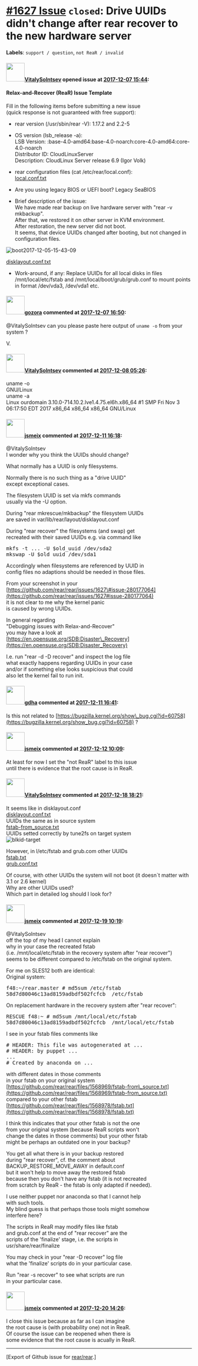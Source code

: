 [\#1627 Issue](https://github.com/rear/rear/issues/1627) `closed`: Drive UUIDs didn't change after rear recover to the new hardware server
==========================================================================================================================================

**Labels**: `support / question`, `not ReaR / invalid`

#### <img src="https://avatars.githubusercontent.com/u/5821444?u=f2eb314d523f6b73ebeb8783245657b6e85b4774&v=4" width="50">[VitalySolntsev](https://github.com/VitalySolntsev) opened issue at [2017-12-07 15:44](https://github.com/rear/rear/issues/1627):

#### Relax-and-Recover (ReaR) Issue Template

Fill in the following items before submitting a new issue  
(quick response is not guaranteed with free support):

-   rear version (/usr/sbin/rear -V): 1.17.2 and 2.2-5

-   OS version (lsb\_release -a):  
    LSB Version:
    :base-4.0-amd64:base-4.0-noarch:core-4.0-amd64:core-4.0-noarch  
    Distributor ID: CloudLinuxServer  
    Description: CloudLinux Server release 6.9 (Igor Volk)

-   rear configuration files (cat /etc/rear/local.conf):  
    [local.conf.txt](https://github.com/rear/rear/files/1539327/local.conf.txt)

-   Are you using legacy BIOS or UEFI boot? Legacy SeaBIOS

-   Brief description of the issue:  
    We have made rear backup on live hardware server with "rear -v
    mkbackup".  
    After that, we restored it on other server in KVM environment.  
    After restoration, the new server did not boot.  
    It seems, that device UUIDs changed after booting, but not changed
    in configuration files.

![boot2017-12-05-15-43-09](https://user-images.githubusercontent.com/5821444/33718797-5c1df6cc-db67-11e7-8d20-ddd8297a0c89.png)

[disklayout.conf.txt](https://github.com/rear/rear/files/1539332/disklayout.conf.txt)

-   Work-around, if any: Replace UUIDs for all local disks in files
    /mnt/local/etc/fstab and /mnt/local/boot/grub/grub.conf to mount
    points in format /dev/vda3, /dev/vda1 etc.

#### <img src="https://avatars.githubusercontent.com/u/12116358?u=1c5ba9dcee5ca3082f03029a7fbe647efd30eb49&v=4" width="50">[gozora](https://github.com/gozora) commented at [2017-12-07 16:50](https://github.com/rear/rear/issues/1627#issuecomment-350026896):

@VitalySolntsev can you please paste here output of `uname -o` from your
system ?

V.

#### <img src="https://avatars.githubusercontent.com/u/5821444?u=f2eb314d523f6b73ebeb8783245657b6e85b4774&v=4" width="50">[VitalySolntsev](https://github.com/VitalySolntsev) commented at [2017-12-08 05:26](https://github.com/rear/rear/issues/1627#issuecomment-350175944):

uname -o  
GNU/Linux  
uname -a  
Linux ourdomain 3.10.0-714.10.2.lve1.4.75.el6h.x86\_64 \#1 SMP Fri Nov 3
06:17:50 EDT 2017 x86\_64 x86\_64 x86\_64 GNU/Linux

#### <img src="https://avatars.githubusercontent.com/u/1788608?u=925fc54e2ce01551392622446ece427f51e2f0ce&v=4" width="50">[jsmeix](https://github.com/jsmeix) commented at [2017-12-11 16:18](https://github.com/rear/rear/issues/1627#issuecomment-350773816):

@VitalySolntsev  
I wonder why you think the UUIDs should change?

What normally has a UUID is only filesystems.

Normally there is no such thing as a "drive UUID"  
except exceptional cases.

The filesystem UUID is set via mkfs commands  
usually via the -U option.

During "rear mkrescue/mkbackup" the filesystem UUIDs  
are saved in var/lib/rear/layout/disklayout.conf

During "rear recover" the filesystems (and swap) get  
recreated with their saved UUIDs e.g. via command like

<pre>
mkfs -t ... -U $old_uuid /dev/sda2
mkswap -U $old_uuid /dev/sda1
</pre>

Accordingly when filesystems are referenced by UUID in  
config files no adaptions should be needed in those files.

From your screenshot in your  
[https://github.com/rear/rear/issues/1627\#issue-280177064](https://github.com/rear/rear/issues/1627#issue-280177064)  
it is not clear to me why the kernel panic  
is caused by wrong UUIDs.

In general regarding  
"Debugging issues with Relax-and-Recover"  
you may have a look at  
[https://en.opensuse.org/SDB:Disaster\_Recovery](https://en.opensuse.org/SDB:Disaster_Recovery)

I.e. run "rear -d -D recover" and inspect the log file  
what exactly happens regarding UUIDs in your case  
and/or if something else looks suspicious that could  
also let the kernel fail to run init.

#### <img src="https://avatars.githubusercontent.com/u/888633?u=cdaeb31efcc0048d3619651aa18dd4b76e636b21&v=4" width="50">[gdha](https://github.com/gdha) commented at [2017-12-11 16:41](https://github.com/rear/rear/issues/1627#issuecomment-350781144):

Is this not related to
[https://bugzilla.kernel.org/show\_bug.cgi?id=60758](https://bugzilla.kernel.org/show_bug.cgi?id=60758)
?

#### <img src="https://avatars.githubusercontent.com/u/1788608?u=925fc54e2ce01551392622446ece427f51e2f0ce&v=4" width="50">[jsmeix](https://github.com/jsmeix) commented at [2017-12-12 10:09](https://github.com/rear/rear/issues/1627#issuecomment-351005421):

At least for now I set the "not ReaR" label to this issue  
until there is evidence that the root cause is in ReaR.

#### <img src="https://avatars.githubusercontent.com/u/5821444?u=f2eb314d523f6b73ebeb8783245657b6e85b4774&v=4" width="50">[VitalySolntsev](https://github.com/VitalySolntsev) commented at [2017-12-18 18:21](https://github.com/rear/rear/issues/1627#issuecomment-352514657):

It seems like in disklayout.conf  
[disklayout.conf.txt](https://github.com/rear/rear/files/1568968/disklayout.conf.txt)  
UUIDs the same as in source system  
[fstab-from\_source.txt](https://github.com/rear/rear/files/1568969/fstab-from_source.txt)  
UUIDs setted correctly by tune2fs on target system  
![blkid-target](https://user-images.githubusercontent.com/5821444/34120786-7de52980-e42f-11e7-804e-2b8af63e4c65.png)

However, in l/etc/fstab and grub.com other UUIDs  
[fstab.txt](https://github.com/rear/rear/files/1568978/fstab.txt)  
[grub.conf.txt](https://github.com/rear/rear/files/1568979/grub.conf.txt)

Of course, with other UUIDs the system will not boot (it doesn\`t matter
with 3.1 or 2.6 kernel)  
Why are other UUIDs used?  
Which part in detailed log should I look for?

#### <img src="https://avatars.githubusercontent.com/u/1788608?u=925fc54e2ce01551392622446ece427f51e2f0ce&v=4" width="50">[jsmeix](https://github.com/jsmeix) commented at [2017-12-19 10:19](https://github.com/rear/rear/issues/1627#issuecomment-352700439):

@VitalySolntsev  
off the top of my head I cannot explain  
why in your case the recreated fstab  
(i.e. /mnt/local/etc/fstab in the recovery system after "rear
recover")  
seems to be different compared to /etc/fstab on the original system.

For me on SLES12 both are identical:  
Original system:

<pre>
f48:~/rear.master # md5sum /etc/fstab
58d7d80046c13ad8159adbdf502fcfcb  /etc/fstab
</pre>

On replacement hardware in the recovery system after "rear recover":

<pre>
RESCUE f48:~ # md5sum /mnt/local/etc/fstab
58d7d80046c13ad8159adbdf502fcfcb  /mnt/local/etc/fstab
</pre>

I see in your fstab files comments like

<pre>
# HEADER: This file was autogenerated at ...
# HEADER: by puppet ...
...
# Created by anaconda on ...
</pre>

with different dates in those comments  
in your fstab on your original system  
[https://github.com/rear/rear/files/1568969/fstab-from\_source.txt](https://github.com/rear/rear/files/1568969/fstab-from_source.txt)  
compared to your other fstab  
[https://github.com/rear/rear/files/1568978/fstab.txt](https://github.com/rear/rear/files/1568978/fstab.txt)

I think this indicates that your other fstab is not the one  
from your original system (because ReaR scripts won't  
change the dates in those comments) but your other fstab  
might be perhaps an outdated one in your backup?

You get all what there is in your backup restored  
during "rear recover", cf. the comment about  
BACKUP\_RESTORE\_MOVE\_AWAY in default.conf  
but it won't help to move away the restored fstab  
because then you don't have any fstab (it is not recreated  
from scratch by ReaR - the fstab is only adapted if needed).

I use neither puppet nor anaconda so that I cannot help  
with such tools.  
My blind guess is that perhaps those tools might somehow  
interfere here?

The scripts in ReaR may modify files like fstab  
and grub.conf at the end of "rear recover" are the  
scripts of the 'finalize' stage, i.e. the scripts in  
usr/share/rear/finalize

You may check in your "rear -D recover" log file  
what the 'finalize' scripts do in your particular case.

Run "rear -s recover" to see what scripts are run  
in your particular case.

#### <img src="https://avatars.githubusercontent.com/u/1788608?u=925fc54e2ce01551392622446ece427f51e2f0ce&v=4" width="50">[jsmeix](https://github.com/jsmeix) commented at [2017-12-20 14:26](https://github.com/rear/rear/issues/1627#issuecomment-353076521):

I close this issue because as far as I can imagine  
the root cause is (with probability one) not in ReaR.  
Of course the issue can be reopened when there is  
some evidence that the root cause is acually in ReaR.

------------------------------------------------------------------------

\[Export of Github issue for
[rear/rear](https://github.com/rear/rear).\]
